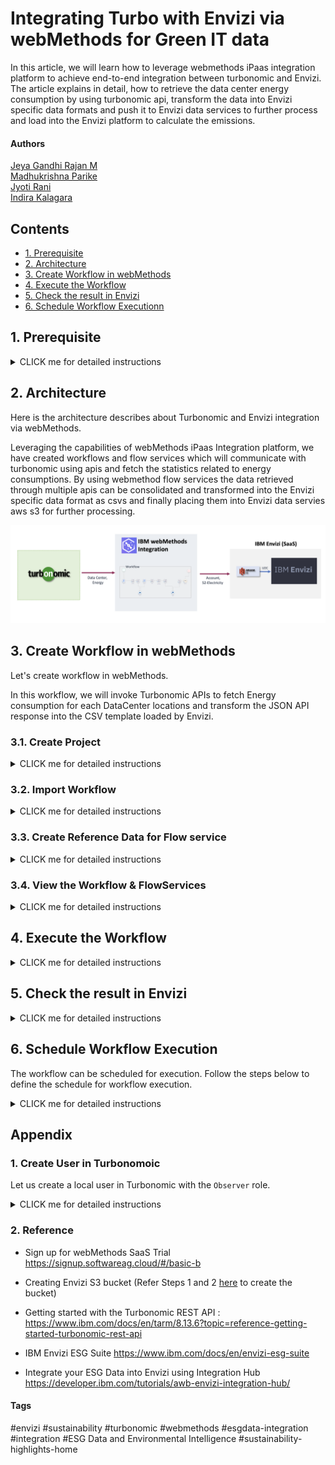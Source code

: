 # Integrating Turbo with Envizi via webMethods for Green IT data

In this article, we will learn how to leverage webmethods iPaas integration platform to achieve end-to-end integration between turbonomic and Envizi. The article explains in detail, how to retrieve the data center energy consumption by  using turbonomic api, transform the data into Envizi specific data formats and push it to Envizi data services to further process and load into the Envizi platform to calculate the emissions. 


#### Authors
 [Jeya Gandhi Rajan M](https://community.ibm.com/community/user/envirintel/people/jeya-gandhi-rajan-m1) <br />
 [Madhukrishna Parike]() <br />
 [Jyoti Rani]() <br />
 [Indira Kalagara]()

## Contents

- [1. Prerequisite](#1-Prerequisite)
- [2. Architecture](#2-Architecture)
- [3. Create Workflow in webMethods](#3-Create-Workflow-in-webMethods)
- [4. Execute the Workflow](#4-Execute-the-Workflow)
- [5. Check the result in Envizi](#5-Check-the-result-in-Envizi)
- [6. Schedule Workflow Executionn](#6-Schedule-Workflow-Execution)

## 1. Prerequisite

<details><summary>CLICK me for detailed instructions</summary>

### 1.1 Environment

- Turbonomic v8.14.3 or higher 
- Envizi Saas instance access (Click [here](https://techzone.ibm.com/collection/aiapps-environmental-intelligencewith-envizi/environments) to get access). 
- webMethods SaaS (Click [here](https://signup.softwareag.cloud/#/basic-b) to signup for Trial).

### 1.2 Turbonomic Pre-Configuration

1. Create an user with `Observer` role in Turbonomic. Refer [here](#user-content-1-create-user-in-turbonomoic) to create the user.


### 1.3 Envizi Preconfiguration

#### 1.3.1 Setting up Envizi Organization, Locations and accounts

To start with the integration, first we need to have / configure the organization hierarchy defined in Envizi and configure the identified datacenters as locations. For this article, lets say we have identified two data centers `IBMCloud | vc01dc01` from which we need to collect electricity consumptions and load into Envizi to calcuatle the emissions. So, these two data centers are represented as 2 different locations in the Envizi's organization hierarchy as shown in the below screenshot. 

<img src="images/org-hierarchy.png">


Each of these data center location in Envizi also have a corresponding electricity account created to store / hold the electricity consumption data. Below are the details of the locations and accounts which will be used as inputs further in the article.


| Location       | Account                   |
| ---------- | ----------------------- | 
| IN Bank-ODC-IBMCloud| IN Bank-ODC-IBMCloud-electricity|
| IN Bank-ODC-vc01dc01| IN Bank-ODC-vc01dc01-electricity|




1. Get the values for the below fields from Envizi. You can get these details by download the `Account Setup and Data Load` template in Envizi specific to locations and account style.

  - Organization (Organization name)
  - Organization Link (Organization reference id)
  - Account Style Link (Reference id for the account style `S2 - Electricity - kWh`)
  - Locations Names and Accounts Names (The locations names under which the accounts to be created)

#### 1.3.2 Envizi S3 Bucket

The integration requires Envizi AWS S3 data service details to place the Envizi templates in the respective s3 folder.  If the Envizi S3 data service is not created, please refer Steps 1 and 2 [here](https://developer.ibm.com/tutorials/awb-sending-udc-excel-to-s3/) to create.

1. From Envizi S3 bucket screen, get the values for the below fields.
  - Bucket
  - Folder
  - Username
  - Access Key
  - Secret Access Key

</details>

## 2. Architecture

Here is the architecture describes about Turbonomic and Envizi integration via webMethods.

Leveraging the capabilities of webMethods iPaas Integration platform, we have created workflows and flow services which will communicate with turbonomic using apis and fetch the statistics related to energy consumptions. By using webmethod flow services the data retrieved through multiple apis can be consolidated and transformed into the Envizi specific data format as csvs and finally placing them into Envizi data servies aws s3 for further processing.

<img src="images/arch.png">

## 3. Create Workflow in webMethods

Let's create workflow in webMethods.

In this workflow, we will invoke Turbonomic APIs to fetch Energy consumption for each DataCenter locations and transform the JSON API response into the CSV template loaded by Envizi.

### 3.1. Create Project

<details><summary>CLICK me for detailed instructions</summary>

1. Login to your instance of webMethods integration with the respective credentials.

2. Click on `+` under the `Projects` tab.

<img src="images/im-11.png">

3. Enter the Project name.

4. Click on `Create`, to create the project.

<img src="images/im-12.png">

The project gets created as shown in the below image.

</details>

### 3.2. Import Workflow

<details><summary>CLICK me for detailed instructions</summary>

1. Download the Workflow archive file (webMethods workflow.zip) from [here](./files/webMethods-archives).

2. Click on `Import` button.

3. Select the Workflow file that is downloaded in the above step.

<img src="images/im-13.png">

4. For the following fields, you can leave the defaults as-is or enter the values as you would like to. 
  - Workflow Name
  - Workflow Description

5. Under `Parameters` section, update the field values based on your turbonomic, envizi environments

Refer the below table for the parameters values.

| Name       | Value                   | Comments             |
| ---------- | ----------------------- | --------------------
| TurboLoginAPI| https://[Turbonomic-URL]/api/v3/login | Turbonomic Login API. Replace the `[Turbonomic-URL]` with your Turbonomic instance url |
| TurboAccountStatsAPI| https://[Turbonomic-URL]/api/v3/entities/ | Retrieves the Data Centres statistics such as electricity consumption. Replace the `[Turbonomic-URL]` with your Turbonomic instance url |
| TurboDataCentresAPI|https://[Turbonomic-URL]/api/v3/search|  Fetches the data centres locations from Turbomic instance. Replace the `[Turbonomic-URL]` with your Turbonomic instance url |
| TurboUserName||Enter the Turbonomic UserName received as part of prerequisites|
| TurboPassword | | Enter the Turbonomic Password received as part of prerequisites|
| S3BucketName| | Envizi S3 Bucket name received as part of prerequisites|
| EnviziTemplateFileName |  | Envizi S3 Folder name and File name as as part of prerequisites. Example: client_7e87560fc4e648/Account_Setup_and_Data_Load_DataCenter_electricity.csv|
| statsFilter| See below | Update `startDate` and `endDate` in the statsFilter and leave the rest as defautls to retrieve the electricity consumption for the period.|
| EnviziDCMap | See below | Create mapping of actual data center name and the corresponding location names created in Envizi along with name of the electricity accounts |

**statsFilter**
```
{
    "data": {
        "startDate": "2024-01-01 00:00:05",
        "endDate": "2024-12-31 23:59:59",
        "statistics": [
            {
                "name": "Energy",
                "filters": [
                    {
                        "type": "relation",
                        "value": "sold"
                    }
                ]
            }
        ]
    }
}
```
**EnviziDCMap**
```
{
  "data":  [
      {
        "turbo_data_center": "IBMCloud",
        "envizi_location": "IN Bank-ODC-IBMCloud",
        "envizi_account": "IN Bank-ODC-IBMCloud-electricity"
      }, 
      {
        "turbo_data_center": "vc01dc01",
        "envizi_location": "IN Bank-ODC-vc01dc01",
        "envizi_account": "IN Bank-ODC-vc01dc01-electricity"
      }
     
    ]
}
```


<img src="images/im-14.png">
<img src="images/im-15.png">
<img src="images/im-16.png">


1. In the above page, click on `+` symbol on the `Connect to Hypertext Transfer Protocol (HTTP)` field. The Add Account popup appears as below.

<img src="images/im-17.png"> 


7. In the `URL` field, enter the value `https://[Turbonomic-URL]/api/v3/entities/`
   Replace [Turbonomic-URL] with your Turbonomic instance url 

8. Click `Add` button.

  The project page updated with the above created value.

9. Click on `+` symbol on the `Connect to Amazon Web Services` field. The Add Account popup appears as below.

<img src="images/im-18.png">


10. Enter the following values based on the prerequisites values from Envizi.

 - Access Key ID
 - Secret Access Key
 - Default Region  (us-east-1)

11. Click `Add` button.

<img src="images/im-19.png">

The project page updated with the above created value.

12. Click `Import` button.

<img src="images/im-20.png">

The workflow and the corresponding flow services are created in the integration project as shown below.

<img src="images/im-21_wf.png">

<img src="images/im-21_fs.png">

</details>

### 3.3. Create Reference Data for Flow service

<details><summary>CLICK me for detailed instructions</summary>

#### 3.3.1 Prepare Envizi Template file.

The Envizi template file to be imported into the workflow as a reference data. Please note that the reference template is based on `Account Setup and Data Load` template for the account style `S2 - Electricity - kWh` Let's prepare that.

1. Download the Reference data file from [here](./files/envizi)

2. Update the file with the values based on the below table. But you may need to update the below columns only based on the prerequisites values from Envizi.
- Organization Link
- Organization
- Account Style Link


|Name                     |  Value               |Comments                  | User Action          |
|-------------------------|----------------------|--------------------------|--------------------------|
|Organization Link|17000252| The refernce id for the Envizi Organization. | Get it from prerequisites |
|Organization|GSI Demos	| The name of the Organization.| Get it from prerequisites|
|Location|IBMCloud| The name of location where the account exists/to be created. It will be updated by workflow based on project parameters|Nil|
|Location Ref| | |Nil|
|Account Style Link|14445| The refernce id for the `S2 - Electricity - kWh` account style. |Get it from prerequisites|
|Account Style Caption|S2 - Electricity - kWh| The account style of this account.  It will be updated by workflow based on project parameters|Nil|
|Account Subtype|Default| | Nil|
|Account Number|vc01dc01-electricity| The account name. It will be updated by workflow based on project parameters | Nil|
|Account Reference|| | Nil|
|Account Supplier|| | Nil|
|Account Reader|| | Nil|
|Record Start YYYY-MM-DD|2024-01-01| It will be updated by workflow based on project parameters| Nil|
|Record End YYYY-MM-DD|2024-12-31| It will be updated by workflow based on project parameters | Nil|
|Record Data Quality|Actual|  | Nil|
|Record Billing Type|Standard|  | Nil|
|Record Subtype|Default|  | Nil|
|Record Entry Method|Overwrite| | Nil|
|Record Reference|| | Nil|
|Record Invoice Number|| | Nil|
|Total Electricity (kWh)|883.799| Electricity consumption value. It will be updated by workflow based on turbonomic output | Nil|
|Green Power (kWh)|| | Nil|
|Total Cost|| | Nil|


#### 3.3.2 Add Reference Data

1. Goto the `Reference Data` data page by clicking on `Configurations -> Flow service -> Reference data`

2. Click on `Add Reference data` button.

  <img src="images/im-22.png">

3. In `Save As` column, enter  the value `EnviziTemplate`

  The `Browse file` button is enabled.

4. Click on `Browse file` button.

5. Choose the above prepared `EnviziTemplate.txt` file

  <img src="images/im-23.png">

  The selected file appear like this.

6. Click on `Next` button.

  <img src="images/im-24.png">

7. Click on `Next` button.

  <img src="images/im-25.png">

8. Click on `Done` button.

  <img src="images/im-26.png">

  The reference data is created as shown below.

  <img src="images/im-27.png">

</details>

### 3.4. View the Workflow & FlowServices 

<details><summary>CLICK me for detailed instructions</summary>

Let's view the imported/created workflow 

1. Click on the `View` button in the `Integrations -> Workflows -> Turbo Envizi Sustainability Solution`.

<img src="images/im-28.png">

The workflow page is displayed.

Here is the details about the various nodes.

- **Turbonomic API Login** :  This HTTP node makes an authentication request to turbonomic instance using login API and returns an authentication cookie as part of response header. The subsequent turbonomic APIs uses this cookie as part of their request header by setting `set-cookie`  to authenticate and fetch relavant details.  
- **ParseEnviziDCMap** : This node parses the input json parameter `EnviziDCMap` as json object. 
- **Query JSON** : It Queries specific item from the JSON Object
- **ProcessEnviziDCMap** : It is a flow service `ProcessEnviziDCMap` which parses the josn object `EnviziDCMap` , retrieves the data cetner names and returns the same in string format of "DC1|DC2" 
- **Retrieve Turbo DataCentres** : This HTTP node invokes turbonomic API which returns list of DataCentres with their `uuids`. 
- **DataCentreUUIDs** : This query JSON node retrieves the responseObject JSON data containing the `uuids` from `Retieve Turbo DataCentres` 
- **Parse statsFilter** : This JSON Parse node formats input parameter ` statsFilter` as raw JSON data.
- **Query responseObject from statsFilter** : This query JSON node retrieve JSON data from `Parse statsFilter` node.  
- **Process DataCentre In** : It is a flow-service which invokes the turbonomic API to retrieve the electricity consumption and perform the data transformations to return the data in the format as needed by Envizi.
- **Convert JSON to CSV** : This `JSON to CSV` node converts JSON data returned by the flowservice into a CSV file.
- **Upload CSV to S3 Bucket** :  This aws s3 node uploads the CSV file returned by `Convert JSON to CSV`  node into Envizi S3 bucket which will be further processed by Envizi. 

<img src="images/im-29.png">


Now, lets view the imported flowservices. 


1. Click on `Integrations -> Flow Services -> DCTest` 

You can expand and explore the flow service transformations implemented

<img src="images/im-29-fs.png">   


</details>
   

## 4. Execute the Workflow

<details><summary>CLICK me for detailed instructions</summary>

1. Click on the `Edit` button in the `Integrations -> Workflows -> Turbo Envizi Sustainability Solution`.

<img src="images/im-30.png">

2. Click `ON` (1) to activate the Workflow

3. Click on Run button (2) to start the workflow.
   
<img src="images/im-30_e.png"> 

4. Check the execution logs for the output generated once the flow is executed successfully. 

  This particular flow here is executed to fetch the electricity data from data centers IBMCloud & vc01dc01 data centers which are configured in as locations IN Bank-ODC-IBMCloud , IN Bank-ODC-vc01dc01 respectively between the time period  start date:  2025-01-01, end date : 2025-02-28
  
  Please view the corresponding records in the csv format from the logs in the below screenshot

<img src="images/im-30_logs.png">
   

In the next step, verify the same output results reached Envizi and loaded into the system. 

</details>


## 5. Check the result in Envizi

<details><summary>CLICK me for detailed instructions</summary>

#### 5.1. Check the webmethod output csv file in Envizi S3 data service

The webmethods integration workflow should have fetched the data from Turbonomic, transforms into Envizi specific format and pushes the .csv file into Envizi's aws data service S3 folder. 

You can view the status of the file in `Envizi -> Admin -> Data Flow Automation -> File Delivery Status`

<img src="images/im-40.png">


#### 5.2. Check the data loaded into respective  electricity accounts of Envizi locations (aka datacenters)



<img src="images/im-41.png">


<img src="images/im-42.png">


#### 5.3. Sample Data from S3

The sample data received in S3 from Turbonomic is available [here](./files/sample/).
</details>

## 6. Schedule Workflow Execution

The workflow can be scheduled for execution. Follow the steps below to define the schedule for workflow execution.

<details><summary>CLICK me for detailed instructions</summary>

1. Mouse over the `Trigger` node in the workflow 

2. Click on `Settings`

<img src="images/im-31.png">

3. Select `Clock` option

4. Click on `Next` button.

<img src="images/im-32.png">

5. Change the schedule as per your need 

6. Click on `Done` button

 <img src="images/im-33.png">

The schduling is done and the Trigger node shows the clock icon.

7. Click on `Save` button to save the workflow.

 <img src="images/im-34.png">

Now the workflow will execute automatically as per the defined schedule.

</details>

## Appendix

### 1. Create User in Turbonomoic

Let us create a local user in Turbonomic with the `Observer` role.

<details><summary>CLICK me for detailed instructions</summary>

1. Create a new Local user in Turbonomoic by choosing the below menu option.

`Home > SETTINGS > Local User >  New Local User`

<img src="images/im-50.png">

2. User name could be `demo_observer`, give some password and choose role as `Observer`

3. Click `Save` button

<img src="images/im-51.png">

4. User is created.

<img src="images/im-52.png">

</details>

### 2. Reference

- Sign up for webMethods SaaS Trial https://signup.softwareag.cloud/#/basic-b

- Creating Envizi S3 bucket (Refer Steps 1 and 2 [here](https://developer.ibm.com/tutorials/awb-sending-udc-excel-to-s3/) to create the bucket)

- Getting started with the Turbonomic REST API : https://www.ibm.com/docs/en/tarm/8.13.6?topic=reference-getting-started-turbonomic-rest-api

- IBM Envizi ESG Suite https://www.ibm.com/docs/en/envizi-esg-suite

- Integrate your ESG Data into Envizi using Integration Hub	https://developer.ibm.com/tutorials/awb-envizi-integration-hub/



#### Tags
#envizi
#sustainability
#turbonomic
#webmethods
#esgdata-integration
#integration
#ESG Data and Environmental Intelligence
#sustainability-highlights-home